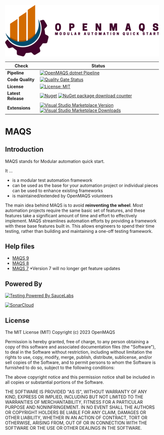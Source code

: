 ![MAQS Logo](https://github.com/OpenMAQS/openmaqs-java/blob/main/docs/resources/maqsfull.png?raw=true)


| Check | Status                                                                                                                                                                                                                               |  
|-------|--------------------------------------------------------------------------------------------------------------------------------------------------------------------------------------------------------------------------------------|  
|**Pipeline**| [![OpenMAQS dotnet Pipeline](https://img.shields.io/github/workflow/status/OpenMAQS/maqs-dotnet/Build?event=schedule&logo=github)](https://github.com/OpenMAQS/openmaqs-dotnet/actions/workflows/build.yml)                     |  
|**Code Quality**| [![Quality Gate Status](https://sonarcloud.io/api/project_badges/measure?project=OpenMAQS_openmaqs-dotnet&metric=alert_status)](https://sonarcloud.io/summary/new_code?id=OpenMAQS_openmaqs-dotnet)                         |  
|**License**| [![License: MIT](https://img.shields.io/badge/License-MIT-green.svg)](https://raw.githubusercontent.com/OpenMAQS/maqs-dotnet/main/LICENSE)                                                                                       |  
|**Latest Release**| [![Nuget](https://img.shields.io/nuget/v/OpenMAQS.Maqs.svg?label=Main%20Nuget%20Package)](https://www.nuget.org/packages/OpenMAQS.Maqs/) [![NuGet package download counter](https://img.shields.io/badge/dynamic/xml?color=green&label=All%20Package%20Downloads&query=%2F%2Fdiv%5B%40class%3D%22statistic%22%5D%5B2%5D%2F%2F%2A%5B%40class%3D%22value%22%5D&url=https%3A%2F%2Fwww.nuget.org%2Fprofiles%2FOpenMAQS)](https://www.nuget.org/packages/OpenMAQS.Maqs/)                                             |  
| **Extensions**| [![Visual Studio Marketplace Version](https://img.shields.io/visual-studio-marketplace/v/vs-publisher-1465771.MAQSOpenFramework.svg?label=Visual%20Studio%20Extension)](https://marketplace.visualstudio.com/items?itemName=vs-publisher-1465771.MAQSOpenFramework) [![Visual Studio Marketplace Downloads](https://img.shields.io/visual-studio-marketplace/d/vs-publisher-1465771.MAQSOpenFramework?label=Extension%20Downloads)](https://marketplace.visualstudio.com/items?itemName=vs-publisher-1465771.MAQSOpenFramework)                 |  
    



# MAQS

## Introduction

MAQS stands for Modular automation quick start.

It …

-	is a modular test automation framework 
-	can be used as the base for your automation project or individual pieces can be used to enhance existing frameworks 
-	is maintained/extended by OpenMAQS volunteers

The main idea behind MAQS is to avoid **reinventing the wheel**. Most automation projects require the same basic set of features, and these features take a significant amount of time and effort to effectively implement.  MAQS streamlines automation efforts by providing a framework with these base features built in. This allows engineers to spend their time testing, rather than building and maintaining a one-off testing framework.


## Help files

- [MAQS 9](https://cognizantopensource.github.io/maqs-dotnet/#/MAQS_9/Introduction)
- [MAQS 8](https://cognizantopensource.github.io/maqs-dotnet/#/MAQS_8/Introduction)
- [MAQS 7](https://magenic.github.io/MAQS/#/MAQS_7/Introduction) 
  *Version 7 will no longer get feature updates

## Powered By

[![Testing Powered By SauceLabs](https://opensource.saucelabs.com/images/opensauce/powered-by-saucelabs-badge-white.png?sanitize=true "Testing Powered By SauceLabs")](https://saucelabs.com)

[![SonarCloud](https://sonarcloud.io/images/project_badges/sonarcloud-white.svg)](https://sonarcloud.io/dashboard?id=OpenMAQS_openmaqs-dotnet)

## License

The MIT License (MIT)
Copyright (c) 2023 OpenMAQS

Permission is hereby granted, free of charge, to any person obtaining a copy of this software and associated documentation files (the "Software"), to deal in the Software without restriction, including without limitation the rights to use, copy, modify, merge, publish, distribute, sublicense, and/or sell copies of the Software, and to permit persons to whom the Software is furnished to do so, subject to the following conditions:

The above copyright notice and this permission notice shall be included in all copies or substantial portions of the Software.

THE SOFTWARE IS PROVIDED "AS IS", WITHOUT WARRANTY OF ANY KIND, EXPRESS OR IMPLIED, INCLUDING BUT NOT LIMITED TO THE WARRANTIES OF MERCHANTABILITY, FITNESS FOR A PARTICULAR PURPOSE AND NONINFRINGEMENT. IN NO EVENT SHALL THE AUTHORS OR COPYRIGHT HOLDERS BE LIABLE FOR ANY CLAIM, DAMAGES OR OTHER LIABILITY, WHETHER IN AN ACTION OF CONTRACT, TORT OR OTHERWISE, ARISING FROM, OUT OF OR IN CONNECTION WITH THE SOFTWARE OR THE USE OR OTHER DEALINGS IN THE SOFTWARE.
